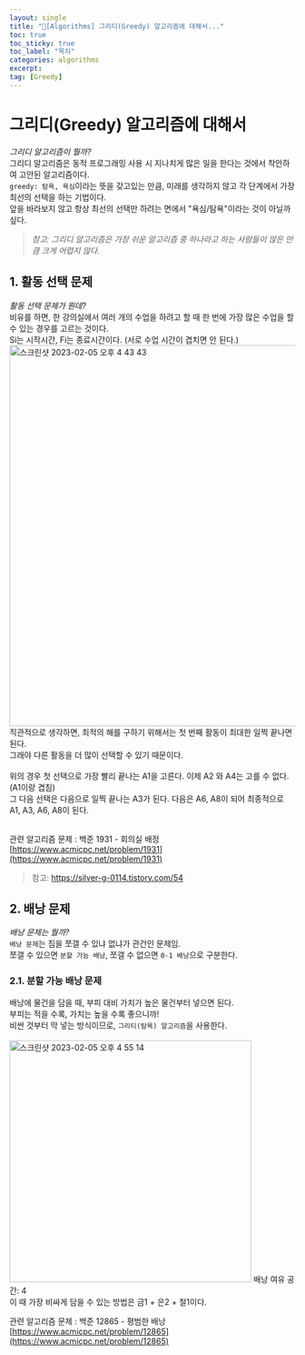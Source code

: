 ```yaml
---
layout: single
title: "📘[Algorithms] 그리디(Greedy) 알고리즘에 대해서..."
toc: true
toc_sticky: true
toc_label: "목차"
categories: algorithms
excerpt: 
tag: [Greedy]
---
```


# 그리디(Greedy) 알고리즘에 대해서
*그리디 알고리즘이 뭘까?*  
그리디 알고리즘은 동적 프로그래밍 사용 시 지나치게 많은 일을 한다는 것에서 착안하여 고안된 알고리즘이다.  
`greedy: 탐욕, 욕심`이라는 뜻을 갖고있는 만큼, 미래를 생각하지 않고 각 단계에서 가장 최선의 선택을 하는 기법이다.  
앞을 바라보지 않고 항상 최선의 선택만 하려는 면에서 "욕심/탐욕"이라는 것이 아닐까 싶다.  

>*참고: 그리디 알고리즘은 가장 쉬운 알고리즘 중 하나라고 하는 사람들이 많은 만큼 크게 어렵지 않다.*  


## 1. 활동 선택 문제
*활동 선택 문제가 뭔데?*  
비유를 하면, 한 강의실에서 여러 개의 수업을 하려고 할 때 한 번에 가장 많은 수업을 할 수 있는 경우를 고르는 것이다.  
Si는 시작시간, Fi는 종료시간이다. (서로 수업 시간이 겹치면 안 된다.)  
<img width="671" alt="스크린샷 2023-02-05 오후 4 43 43" src="https://user-images.githubusercontent.com/104587537/216807564-2a3329b2-6455-4ef1-a036-5ea03323e9c4.png">
<br>
직관적으로 생각하면, 최적의 해를 구하기 위해서는 첫 번째 활동이 최대한 일찍 끝나면 된다.  
그래야 다른 활동을 더 많이 선택할 수 있기 때문이다.  
<br>
위의 경우 첫 선택으로 가장 빨리 끝나는 A1을 고른다. 이제 A2 와 A4는 고를 수 없다. (A1이랑 겹침)  
그 다음 선택은 다음으로 일찍 끝나는 A3가 된다. 다음은 A6, A8이 되어 최종적으로 A1, A3, A6, A8이 된다.  
<br>

관련 알고리즘 문제 : 백준 1931 - 회의실 배정 [https://www.acmicpc.net/problem/1931](https://www.acmicpc.net/problem/1931)

>참고: https://silver-g-0114.tistory.com/54


## 2. 배낭 문제
*배낭 문제는 뭘까?*  
`배낭 문제`는 짐을 쪼갤 수 있냐 없냐가 관건인 문제임.  
쪼갤 수 있으면 `분할 가능 배낭`, 쪼갤 수 없으면 `0-1 배낭`으로 구분한다.  


### 2.1. 분할 가능 배낭 문제
배낭에 물건을 담을 때, 부피 대비 가치가 높은 물건부터 넣으면 된다.  
부피는 적을 수록, 가치는 높을 수록 좋으니까!  
비싼 것부터 막 넣는 방식이므로, `그리티(탐욕) 알고리즘`을 사용한다.  
<br>
<img width="426" alt="스크린샷 2023-02-05 오후 4 55 14" src="https://user-images.githubusercontent.com/104587537/216807927-fa1ce0f3-c294-4433-ad35-18704b3acdfd.png">
배낭 여유 공간: 4
<br>
이 때 가장 비싸게 담을 수 있는 방법은 금1 + 은2 + 철1이다.
<br>

관련 알고리즘 문제 : 백준 12865 - 평범한 배낭 [https://www.acmicpc.net/problem/12865](https://www.acmicpc.net/problem/12865)